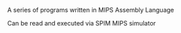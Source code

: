 A series of programs written in MIPS Assembly Language

Can be read and executed via SPIM MIPS simulator


